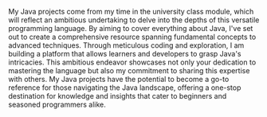 My Java projects come from my time in the university class module, which will reflect an ambitious undertaking to delve into the depths of this versatile programming language. 
By aiming to cover everything about Java, 
I've set out to create a comprehensive resource spanning fundamental concepts to advanced techniques. 
Through meticulous coding and exploration, I am building a platform that allows learners and developers to grasp Java's intricacies.
This ambitious endeavor showcases not only your dedication to mastering the language but also my commitment to sharing this expertise with others. 
My Java projects have the potential to become a go-to reference for those navigating the Java landscape, offering a one-stop destination for knowledge and 
insights that cater to beginners and seasoned programmers alike.
